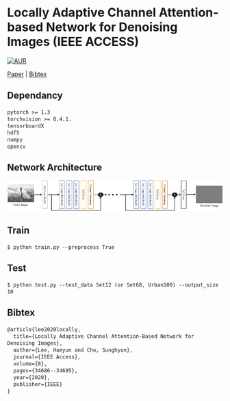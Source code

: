 # Locally Adaptive Channel Attention-based Network for Denoising Images (IEEE ACCESS)
[![AUR](https://img.shields.io/aur/license/yaourt.svg?style=plastic)](LICENSE)

[Paper](https://ieeexplore.ieee.org/abstract/document/8999518) | [Bibtex](#Bibtex)


## Dependancy
```
pytorch >= 1.3
torchvision >= 0.4.1.
tensorboardX
hdf5
numpy
opencv
```

## Network Architecture
![graph](./images/Architecture.png)

## Train 
```
$ python train.py --preprocess True
```

## Test
```
$ python test.py --test_data Set12 (or Set68, Urban100) --output_size 10
```

## Bibtex
```
@article{lee2020locally,
  title={Locally Adaptive Channel Attention-Based Network for Denoising Images},
  author={Lee, Haeyun and Cho, Sunghyun},
  journal={IEEE Access},
  volume={8},
  pages={34686--34695},
  year={2020},
  publisher={IEEE}
}
```